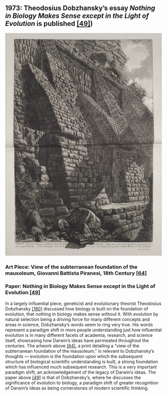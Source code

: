 ## 1973: Theodosius Dobzhansky’s essay <em>Nothing in Biology Makes Sense except in the Light of Evolution</em> is published [[49]](https://online.ucpress.edu/abt/article/35/3/125/9833/Nothing-in-Biology-Makes-Sense-except-in-the-Light))

![pic](/images/1973.jpg)

### Art Piece: View of the subterranean foundation of the mausoleum, Giovanni Battista Piranesi, 18th Century [[64]](https://harvardartmuseums.org/collections/object/59520?position=104)

### Paper: Nothing in Biology Makes Sense except in the Light of Evolution [[49]](https://online.ucpress.edu/abt/article/35/3/125/9833/Nothing-in-Biology-Makes-Sense-except-in-the-Light)

In a largely influential piece, geneticist and evolutionary theorist Theodosius Dobzhansky [[180]](https://www.britannica.com/biography/Theodosius-Dobzhansky) discussed how biology is built on the foundation of evolution, that nothing in biology makes sense without it. With evolution by natural selection being a driving force for many different concepts and areas in science, Dobzhansky’s words seem to ring very true. His words represent a paradigm shift in more people understanding just how influential evolution is in many different facets of academia, research, and science itself, showcasing how Darwin’s ideas have permeated throughout the centuries. The artwork above [[64]](https://harvardartmuseums.org/collections/object/59520?position=104), a print detailing a “view of the subterranean foundation of the mausoleum,” is relevant to Dobzhansky’s thoughts — evolution is the foundation upon which the subsequent structure of biological scientific understanding is built, a strong foundation which has influenced much subsequent research. This is a very important paradigm shift, an acknowledgement of the legacy of Darwin’s ideas. The paper above [[49]](https://online.ucpress.edu/abt/article/35/3/125/9833/Nothing-in-Biology-Makes-Sense-except-in-the-Light) is that of Dobzhansky’s, where he discusses the significance of evolution to biology, a paradigm shift of greater recognition of Darwin’s ideas as being cornerstones of modern scientific thinking. 
